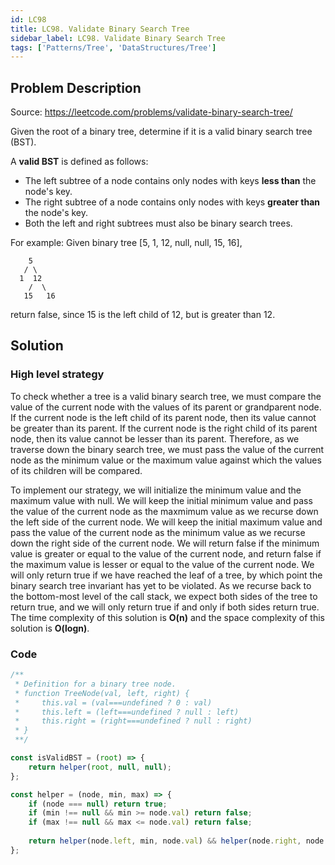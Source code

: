 ```yaml
---
id: LC98
title: LC98. Validate Binary Search Tree
sidebar_label: LC98. Validate Binary Search Tree
tags: ['Patterns/Tree', 'DataStructures/Tree']
---
```


## Problem Description

Source: https://leetcode.com/problems/validate-binary-search-tree/

Given the root of a binary tree, determine if it is a valid binary search tree (BST).

A **valid BST** is defined as follows:
- The left subtree of a node contains only nodes with keys **less than** the node's key.
- The right subtree of a node contains only nodes with keys **greater than** the node's key.
- Both the left and right subtrees must also be binary search trees.

For example: Given binary tree [5, 1, 12, null, null, 15, 16],
```
    5
   / \
  1  12
    /  \
   15   16
```
return false, since 15 is the left child of 12, but is greater than 12. 

## Solution

### High level strategy
To check whether a tree is a valid binary search tree, we must compare the value of the current node with the values of its parent or grandparent node. If the current node is the left child of its parent node, then its value cannot be greater than its parent. If the current node is the right child of its parent node, then its value cannot be lesser than its parent. Therefore, as we traverse down the binary search tree, we must pass the value of the current node as the minimum value or the maximum value against which the values of its children will be compared. 

To implement our strategy, we will initialize the minimum value and the maximum value with null. We will keep the initial minimum value and pass the value of the current node as the maxmimum value as we recurse down the left side of the current node. We will keep the initial maximum value and pass the value of the current node as the minimum value as we recurse down the right side of the current node. We will return false if the minimum value is greater or equal to the value of the current node, and return false if the maximum value is lesser or equal to the value of the current node. We will only return true if we have reached the leaf of a tree, by which point the binary search tree invariant has yet to be violated. As we recurse back to the bottom-most level of the call stack, we expect both sides of the tree to return true, and we will only return true if and only if both sides return true. The time complexity of this solution is **O(n)** and the space complexity of this solution is **O(logn)**.

### Code 
```javascript
/**
 * Definition for a binary tree node.
 * function TreeNode(val, left, right) {
 *     this.val = (val===undefined ? 0 : val)
 *     this.left = (left===undefined ? null : left)
 *     this.right = (right===undefined ? null : right)
 * }
 **/

const isValidBST = (root) => {
    return helper(root, null, null);
};

const helper = (node, min, max) => {
    if (node === null) return true;
    if (min !== null && min >= node.val) return false;
    if (max !== null && max <= node.val) return false;
    
    return helper(node.left, min, node.val) && helper(node.right, node.val, max);
};
```